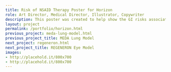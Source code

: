 ```yaml
---
title: Risk of NSAID Therapy Poster for Horizon
role: Art Director, Medical Director, Illustrator, Copywriter
description: This poster was created to help show the GI risks associated with NSAID Therapy.
layout: project
permalink: /portfolio/horizon.html
previous_project: meda-lung-model.html
previous_project_title: MEDA Lung Model
next_project: regeneron.html
next_project_title: REGENERON Eye Model
images:
- http://placehold.it/800x700
- http://placehold.it/800x700
---
```

